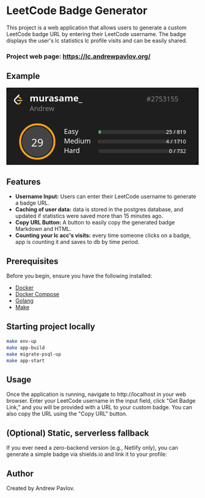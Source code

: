 # LeetCode Badge Generator

This project is a web application that allows users to generate a custom LeetCode badge URL by entering their LeetCode username. The badge displays the user's lc statistics lc profile visits and can be easily shared.

### Project web page: https://lc.andrewpavlov.org/

## Example
[![LeetCode Badge](public/assets/images/lc_badge_example.png)](https://lc.andrewpavlov.org/)

## Features

- **Username Input:** Users can enter their LeetCode username to generate a badge URL.
- **Caching of user data:** data is stored in the postgres database, and updated if statistics were saved more than 15 minutes ago.
- **Copy URL Button:** A button to easily copy the generated badge Markdown and HTML.
- **Counting your lc acc's visits:** every time someone clicks on a badge, app is counting it and saves to db by time period.
## Prerequisites

Before you begin, ensure you have the following installed:

- [Docker](https://www.docker.com/)
- [Docker Compose](https://docs.docker.com/compose/install/)
- [Golang](https://go.dev/doc/install)
- [Make](https://www.gnu.org/software/make/)

## Starting project locally

```bash
make env-up
make app-build
make migrate-psql-up
make app-start
````

## Usage
Once the application is running, navigate to http://localhost in your web browser. Enter your LeetCode username in the input field, click "Get Badge Link," and you will be provided with a URL to your custom badge. You can also copy the URL using the "Copy URL" button.

## (Optional) Static, serverless fallback

If you ever need a zero-backend version (e.g., Netlify only), you can generate a simple badge via shields.io and link it to your profile:

## Author
Created by Andrew Pavlov.


